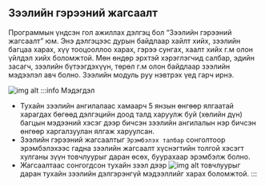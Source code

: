 ## Зээлийн гэрээний жагсаалт
Программын үндсэн гол ажиллах дэлгэц бол “Зээлийн гэрээний жагсаалт” юм. Энэ дэлгэцээс дурын байдлаар хайлт хийх, зээлийн багцаа харах, хүү тооцооллоо харах, гэрээ сунгах, хаалт хийх г.м олон үйлдэл хийх боломжтой. Мөн өндөр эрхтэй хэрэглэгчид салбар, эдийн засагч, зээлийн бүтээгдэхүүн, төрөл г.м олон байдлаар зээлийн мэдээлэл авч болно.   Зээлийн модуль руу нэвтрэх үед гарч ирнэ. 

![img alt](/img/image-43.png)
:::info Мэдэгдэл
-	Тухайн зээлийн ангилалаас хамаарч 5 янзын өнгөөр ялгаатай харагдах бөгөөд дэлгэцийн доод талд харуулж буй (хөлийн дүн)  багцын мэдээний хэсэг дээр бичсэн зээлийн ангилалын нэр бичсэн  өнгөөр харгалзуулан ялгаж харуулсан.
-	Зээлийн гэрээний жагсаалтыг `Эрэмбэлэх талбар` сонголтоор эрэмбэлэхээс гадна зээлийн жагсаалт хүснэгтийн толгой хэсэгт хулганы зүүн товчлуурыг даран өсөх, буурахаар эрэмбэлж болно.
-	Жагсаалтаас сонгогдсон тухайн зээл дээр ![img alt](/img/save.svg) товчлуурыг даран тухайн зээлийн дэлгэрэнгүй мэдээллийг харах боломжтой.
:::